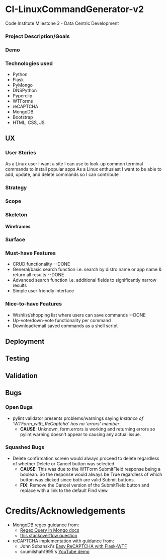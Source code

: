 # CI-LinuxCommandGenerator-v2
Code Institute Milestone 3 - Data Centric Development

### Project Description/Goals

### Demo
<!-- INSERT GIFs -->

### Technologies used
- Python
- Flask
- PyMongo
- DNSPython 
- Pyperclip
- WTForms
- reCAPTCHA
- MongoDB
- Bootstrap
- HTML, CSS, JS


## UX
<!-- discuss goals of site -->
### User Stories
As a Linux user I want a site I can use to look-up common terminal commands to install popular apps
As a Linux enthusiast I want to be able to add, update, and delete commands so I can contribute

### Strategy
<!-- discuss background ideas etc -->

### Scope
<!-- discuss planning, what's in what's not etc -->

### Skeleton
#### Wireframes
<!-- INSERT WIREFRAMES -->

### Surface
<!-- discuss design/style/fonts/colours etc -->

### Must-have Features
- CRUD functionality --DONE
- General/basic search function i.e. search by distro name or app name & return all results --DONE
- Advanced search function i.e. additional fields to significantly narrow results
- Simple user friendly interface

### Nice-to-have Features
- Wishlist/shopping list where users can save commands --DONE
- Up-vote/down-vote functionality per command
- Download/email saved commands as a shell script

## Deployment
<!-- insert detailed step-by-step instructions WITH IMAGES for each part of proj -->

## Testing
<!-- manual testing? automated testing? e2e testing? etc -->

## Validation
<!-- confirm validation of HTML/CSS/JS/PYTHON/ACCESSABILITY -->

## Bugs

### Open Bugs
<!-- Describe bug, what's wrong, what's the cause, why isn't it fixed -->
 - pylint validator presents problems/warnings saying *Instance of 'WTForm_with_ReCaptcha' has no 'errors' member*
    - **CAUSE**: Unknown, form.errors is working and returning errors so pylint warning doesn't appear to causing any actual issue.

### Squashed Bugs
<!-- Detail discovery/test/fix -->
- Delete confirmation screen would always proceed to delete regardless of whether Delete or Cancel button was selected.
    - **CAUSE**: This was due to the WTForm SubmitField response being a boolean. So the response would always be True regardless of which button was clicked since both are valid Submit buttons.
    - **FIX**: Remove the Cancel version of the SubmitField button and replace with a link to the default Find view.

# Credits/Acknowledgements
- MongoDB regex guidance from:
    - [Regex Query in Mongo docs](https://docs.mongodb.com/manual/reference/operator/query/regex/) 
    - [this stackoverflow question](https://stackoverflow.com/questions/3305561/how-to-query-mongodb-with-like)
- reCAPTCHA implementation with guidance from:
    - John Sobanski's [Easy ReCAPTCHA with Flask-WTF](https://john.soban.ski/add-recaptcha-to-your-flask-application.html)
    - soumilshah1995's [YouTube demo](https://www.youtube.com/watch?v=MmHrncoIOO8)